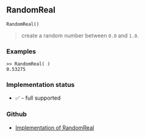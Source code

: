 ## RandomReal

```
RandomReal()
```

> create a random number between `0.0` and `1.0`.
 
### Examples

```
>> RandomReal( )
0.53275
```






### Implementation status

* &#x2705; - full supported

### Github

* [Implementation of RandomReal](https://github.com/axkr/symja_android_library/blob/master/symja_android_library/matheclipse-core/src/main/java/org/matheclipse/core/builtin/RandomFunctions.java#L588) 
